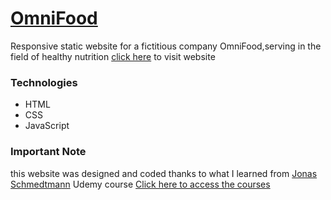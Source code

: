 # [OmniFood](https://omnifood-alp.netlify.app/)

Responsive static website for a fictitious company OmniFood,serving in the field of healthy nutrition [click here](https://omnifood-alp.netlify.app/) to visit website

### Technologies

- HTML
- CSS
- JavaScript

### Important Note

this website was designed and coded thanks to what I learned from [Jonas Schmedtmann](https://github.com/jonasschmedtmann) Udemy course [Click here to access the courses](https://www.udemy.com/user/jonasschmedtmann/)
